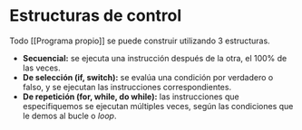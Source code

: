 # Estructuras de control

Todo [[Programa propio]] se puede construir utilizando 3 estructuras.

- **Secuencial:** se ejecuta una instrucción después de la otra, el 100% de las veces.
- **De selección (if, switch):** se evalúa una condición por verdadero o falso, y se ejecutan las instrucciones correspondientes.
- **De repetición (for, while, do while):** las instrucciones que especifiquemos se ejecutan múltiples veces, según las condiciones que le demos al bucle o *loop*.
